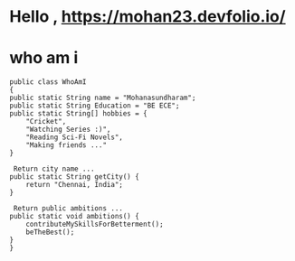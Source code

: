 # Hello , https://mohan23.devfolio.io/
# who am i #
    public class WhoAmI 
    {
    public static String name = "Mohanasundharam";
    public static String Education = "BE ECE";
    public static String[] hobbies = {
        "Cricket",
        "Watching Series :)",
        "Reading Sci-Fi Novels",
        "Making friends ..."
    }

     Return city name ...
    public static String getCity() {
        return "Chennai, India";
    }

     Return public ambitions ...
    public static void ambitions() {
        contributeMySkillsForBetterment();
        beTheBest();
    }
    }
